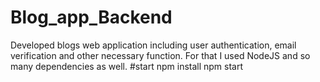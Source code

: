 # Blog_app_Backend
Developed blogs web application including user authentication, email verification and other necessary function. For that I used NodeJS  and so many dependencies as well.
#start
npm install
npm start
